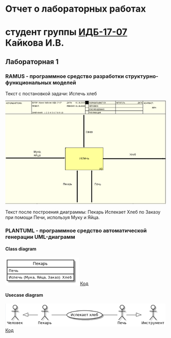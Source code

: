 # Отчет о лабораторных работах
# студент группы [ИДБ-17-07](https://github.com/stankin/design-part-1/wiki/list-idb-17-07) Кайкова И.В.

## Лабораторная 1

### RAMUS - программное средство разработки структурно-функциональных моделей
Текст с постановкой задачи: Испечь хлеб

![none](https://github.com/IrinaKaykova/kaikovaaIV.github.io/blob/master/%D0%9B%D0%B0%D0%B1%D0%BE%D1%80%D0%B0%D1%82%D0%BE%D1%80%D0%BD%D0%B0%D1%8F%201/%D0%A0%D0%B8%D1%81%D1%83%D0%BD%D0%BE%D0%BA%201.PNG)

Текст после построения диаграммы: Пекарь Испекает Хлеб по Заказу при помощи Печи, используя Муку и Яйца.

### PLANTUML - программное средство автоматической генерации UML-диаграмм
#### Class diagram
![none](https://github.com/IrinaKaykova/kaikovaaIV.github.io/blob/master/%D0%9B%D0%B0%D0%B1%D0%BE%D1%80%D0%B0%D1%82%D0%BE%D1%80%D0%BD%D0%B0%D1%8F%201/%D0%A0%D0%B8%D1%81%D1%83%D0%BD%D0%BE%D0%BA%202.PNG)
[Код](https://github.com/IrinaKaykova/kaikovaaIV.github.io/blob/master/%D0%9B%D0%B0%D0%B1%D0%BE%D1%80%D0%B0%D1%82%D0%BE%D1%80%D0%BD%D0%B0%D1%8F%201/%D0%A2%D0%B5%D0%BA%D1%81%D1%82%D0%BE%D0%B2%D1%8B%D0%B9%20%D0%B4%D0%BE%D0%BA%D1%83%D0%BC%D0%B5%D0%BD%D1%82%201.txt)

#### Usecase diagram
![none](https://github.com/IrinaKaykova/kaikovaaIV.github.io/blob/master/%D0%9B%D0%B0%D0%B1%D0%BE%D1%80%D0%B0%D1%82%D0%BE%D1%80%D0%BD%D0%B0%D1%8F%201/%D0%A0%D0%B8%D1%81%D1%83%D0%BD%D0%BE%D0%BA%203.PNG)
[Код](https://github.com/IrinaKaykova/kaikovaaIV.github.io/blob/master/%D0%9B%D0%B0%D0%B1%D0%BE%D1%80%D0%B0%D1%82%D0%BE%D1%80%D0%BD%D0%B0%D1%8F%201/%D0%A2%D0%B5%D0%BA%D1%81%D1%82%D0%BE%D0%B2%D1%8B%D0%B9%20%D0%B4%D0%BE%D0%BA%D1%83%D0%BC%D0%B5%D0%BD%D1%82%202.txt)
